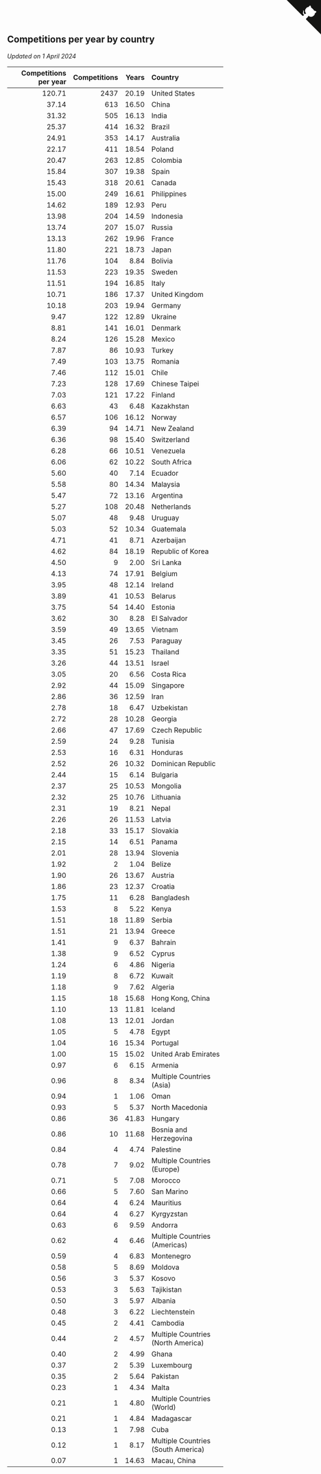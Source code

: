 ## Competitions per year by country

*Updated on  1 April 2024*

| Competitions per year | Competitions | Years | Country |
| ---: | ---: | ---: | :--- |
| 120.71 | 2437 | 20.19 | United States |
| 37.14 | 613 | 16.50 | China |
| 31.32 | 505 | 16.13 | India |
| 25.37 | 414 | 16.32 | Brazil |
| 24.91 | 353 | 14.17 | Australia |
| 22.17 | 411 | 18.54 | Poland |
| 20.47 | 263 | 12.85 | Colombia |
| 15.84 | 307 | 19.38 | Spain |
| 15.43 | 318 | 20.61 | Canada |
| 15.00 | 249 | 16.61 | Philippines |
| 14.62 | 189 | 12.93 | Peru |
| 13.98 | 204 | 14.59 | Indonesia |
| 13.74 | 207 | 15.07 | Russia |
| 13.13 | 262 | 19.96 | France |
| 11.80 | 221 | 18.73 | Japan |
| 11.76 | 104 | 8.84 | Bolivia |
| 11.53 | 223 | 19.35 | Sweden |
| 11.51 | 194 | 16.85 | Italy |
| 10.71 | 186 | 17.37 | United Kingdom |
| 10.18 | 203 | 19.94 | Germany |
| 9.47 | 122 | 12.89 | Ukraine |
| 8.81 | 141 | 16.01 | Denmark |
| 8.24 | 126 | 15.28 | Mexico |
| 7.87 | 86 | 10.93 | Turkey |
| 7.49 | 103 | 13.75 | Romania |
| 7.46 | 112 | 15.01 | Chile |
| 7.23 | 128 | 17.69 | Chinese Taipei |
| 7.03 | 121 | 17.22 | Finland |
| 6.63 | 43 | 6.48 | Kazakhstan |
| 6.57 | 106 | 16.12 | Norway |
| 6.39 | 94 | 14.71 | New Zealand |
| 6.36 | 98 | 15.40 | Switzerland |
| 6.28 | 66 | 10.51 | Venezuela |
| 6.06 | 62 | 10.22 | South Africa |
| 5.60 | 40 | 7.14 | Ecuador |
| 5.58 | 80 | 14.34 | Malaysia |
| 5.47 | 72 | 13.16 | Argentina |
| 5.27 | 108 | 20.48 | Netherlands |
| 5.07 | 48 | 9.48 | Uruguay |
| 5.03 | 52 | 10.34 | Guatemala |
| 4.71 | 41 | 8.71 | Azerbaijan |
| 4.62 | 84 | 18.19 | Republic of Korea |
| 4.50 | 9 | 2.00 | Sri Lanka |
| 4.13 | 74 | 17.91 | Belgium |
| 3.95 | 48 | 12.14 | Ireland |
| 3.89 | 41 | 10.53 | Belarus |
| 3.75 | 54 | 14.40 | Estonia |
| 3.62 | 30 | 8.28 | El Salvador |
| 3.59 | 49 | 13.65 | Vietnam |
| 3.45 | 26 | 7.53 | Paraguay |
| 3.35 | 51 | 15.23 | Thailand |
| 3.26 | 44 | 13.51 | Israel |
| 3.05 | 20 | 6.56 | Costa Rica |
| 2.92 | 44 | 15.09 | Singapore |
| 2.86 | 36 | 12.59 | Iran |
| 2.78 | 18 | 6.47 | Uzbekistan |
| 2.72 | 28 | 10.28 | Georgia |
| 2.66 | 47 | 17.69 | Czech Republic |
| 2.59 | 24 | 9.28 | Tunisia |
| 2.53 | 16 | 6.31 | Honduras |
| 2.52 | 26 | 10.32 | Dominican Republic |
| 2.44 | 15 | 6.14 | Bulgaria |
| 2.37 | 25 | 10.53 | Mongolia |
| 2.32 | 25 | 10.76 | Lithuania |
| 2.31 | 19 | 8.21 | Nepal |
| 2.26 | 26 | 11.53 | Latvia |
| 2.18 | 33 | 15.17 | Slovakia |
| 2.15 | 14 | 6.51 | Panama |
| 2.01 | 28 | 13.94 | Slovenia |
| 1.92 | 2 | 1.04 | Belize |
| 1.90 | 26 | 13.67 | Austria |
| 1.86 | 23 | 12.37 | Croatia |
| 1.75 | 11 | 6.28 | Bangladesh |
| 1.53 | 8 | 5.22 | Kenya |
| 1.51 | 18 | 11.89 | Serbia |
| 1.51 | 21 | 13.94 | Greece |
| 1.41 | 9 | 6.37 | Bahrain |
| 1.38 | 9 | 6.52 | Cyprus |
| 1.24 | 6 | 4.86 | Nigeria |
| 1.19 | 8 | 6.72 | Kuwait |
| 1.18 | 9 | 7.62 | Algeria |
| 1.15 | 18 | 15.68 | Hong Kong, China |
| 1.10 | 13 | 11.81 | Iceland |
| 1.08 | 13 | 12.01 | Jordan |
| 1.05 | 5 | 4.78 | Egypt |
| 1.04 | 16 | 15.34 | Portugal |
| 1.00 | 15 | 15.02 | United Arab Emirates |
| 0.97 | 6 | 6.15 | Armenia |
| 0.96 | 8 | 8.34 | Multiple Countries (Asia) |
| 0.94 | 1 | 1.06 | Oman |
| 0.93 | 5 | 5.37 | North Macedonia |
| 0.86 | 36 | 41.83 | Hungary |
| 0.86 | 10 | 11.68 | Bosnia and Herzegovina |
| 0.84 | 4 | 4.74 | Palestine |
| 0.78 | 7 | 9.02 | Multiple Countries (Europe) |
| 0.71 | 5 | 7.08 | Morocco |
| 0.66 | 5 | 7.60 | San Marino |
| 0.64 | 4 | 6.24 | Mauritius |
| 0.64 | 4 | 6.27 | Kyrgyzstan |
| 0.63 | 6 | 9.59 | Andorra |
| 0.62 | 4 | 6.46 | Multiple Countries (Americas) |
| 0.59 | 4 | 6.83 | Montenegro |
| 0.58 | 5 | 8.69 | Moldova |
| 0.56 | 3 | 5.37 | Kosovo |
| 0.53 | 3 | 5.63 | Tajikistan |
| 0.50 | 3 | 5.97 | Albania |
| 0.48 | 3 | 6.22 | Liechtenstein |
| 0.45 | 2 | 4.41 | Cambodia |
| 0.44 | 2 | 4.57 | Multiple Countries (North America) |
| 0.40 | 2 | 4.99 | Ghana |
| 0.37 | 2 | 5.39 | Luxembourg |
| 0.35 | 2 | 5.64 | Pakistan |
| 0.23 | 1 | 4.34 | Malta |
| 0.21 | 1 | 4.80 | Multiple Countries (World) |
| 0.21 | 1 | 4.84 | Madagascar |
| 0.13 | 1 | 7.98 | Cuba |
| 0.12 | 1 | 8.17 | Multiple Countries (South America) |
| 0.07 | 1 | 14.63 | Macau, China |


<a href="https://github.com/jonatanklosko/wca_statistics" class="github-corner" aria-label="View source on Github"><svg width="80" height="80" viewBox="0 0 250 250" style="fill:#151513; color:#fff; position: absolute; top: 0; border: 0; right: 0;" aria-hidden="true"><path d="M0,0 L115,115 L130,115 L142,142 L250,250 L250,0 Z"></path><path d="M128.3,109.0 C113.8,99.7 119.0,89.6 119.0,89.6 C122.0,82.7 120.5,78.6 120.5,78.6 C119.2,72.0 123.4,76.3 123.4,76.3 C127.3,80.9 125.5,87.3 125.5,87.3 C122.9,97.6 130.6,101.9 134.4,103.2" fill="currentColor" style="transform-origin: 130px 106px;" class="octo-arm"></path><path d="M115.0,115.0 C114.9,115.1 118.7,116.5 119.8,115.4 L133.7,101.6 C136.9,99.2 139.9,98.4 142.2,98.6 C133.8,88.0 127.5,74.4 143.8,58.0 C148.5,53.4 154.0,51.2 159.7,51.0 C160.3,49.4 163.2,43.6 171.4,40.1 C171.4,40.1 176.1,42.5 178.8,56.2 C183.1,58.6 187.2,61.8 190.9,65.4 C194.5,69.0 197.7,73.2 200.1,77.6 C213.8,80.2 216.3,84.9 216.3,84.9 C212.7,93.1 206.9,96.0 205.4,96.6 C205.1,102.4 203.0,107.8 198.3,112.5 C181.9,128.9 168.3,122.5 157.7,114.1 C157.9,116.9 156.7,120.9 152.7,124.9 L141.0,136.5 C139.8,137.7 141.6,141.9 141.8,141.8 Z" fill="currentColor" class="octo-body"></path></svg></a><style>.github-corner:hover .octo-arm{animation:octocat-wave 560ms ease-in-out}@keyframes octocat-wave{0%,100%{transform:rotate(0)}20%,60%{transform:rotate(-25deg)}40%,80%{transform:rotate(10deg)}}@media (max-width:500px){.github-corner:hover .octo-arm{animation:none}.github-corner .octo-arm{animation:octocat-wave 560ms ease-in-out}}</style>
